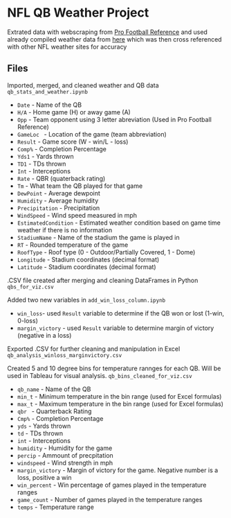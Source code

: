 # NFL QB Weather Project


Extrated data with webscraping from [Pro Football Reference](https://www.pro-football-reference.com/) and used already compiled weather data from [here](https://www.datawithbliss.com/weather-data) which was then cross referenced with other NFL weather sites for accuracy

## Files

Imported, merged, and cleaned weather and QB data
`qb_stats_and_weather.ipynb`
* `Date` - Name of the QB
* `H/A` - Home game (H) or away game (A)
* `Opp` - Team opponent using 3 letter abreviation (Used in Pro Football Reference)
* `GameLoc ` - Location of the game (team abbreviation)
* `Result` - Game score (W - win/L - loss) 
* `Comp%` - Completion Percentage 
* `Yds1` - Yards thrown 
* `TD1` - TDs thrown 
* `Int` - Interceptions
* `Rate` - QBR (quaterback rating)
* `Tm` - What team the QB played for that game
* `DewPoint` - Average dewpoint
* `Humidity` - Average humidity
* `Precipitation` - Precipitation
* `WindSpeed` - Wind speed measured in mph
* `EstimatedCondition` - Estimated weather condition based on game time weather if there is no information
* `StadiumName` - Name of the stadium the game is played in
* `RT` - Rounded temperature of the game
* `RoofType` - Roof type (0 - Outdoor/Partially Covered, 1 - Dome)
* `Longitude` - Stadium coordinates (decimal format)
* `Latitude` - Stadium coordinates (decimal format)

.CSV file created after merging and cleaning DataFrames in Python `qbs_for_viz.csv`


Added two new variables in `add_win_loss_column.ipynb`
* `win_loss`- used `Result` variable to determine if the QB won or lost (1-win, 0-loss)
* `margin_victory` - used `Result` variable to determine margin of victory (negative in a loss)

Exported .CSV for further cleaning and manipulation in Excel `qb_analysis_winloss_marginvictory.csv`


Created 5 and 10 degree bins for temperature rannges for each QB. Will be used in Tableau for visual analysis.
`qb_bins_cleaned_for_viz.csv`
* `qb_name` - Name of the QB
* `min_t` - Minimum temperature in the bin range (used for Excel formulas)
* `max_t` - Maximum temperature in the bin range (used for Excel formulas)
* `qbr ` - Quarterback Rating 
* `Cmp%` - Completion Percentage 
* `yds` - Yards thrown 
* `td` - TDs thrown 
* `int` - Interceptions 
* `humidity` - Humidity for the game
* `percip` - Ammount of precpitation
* `windspeed` - Wind strength in mph
* `margin_victory` - Margin of victory for the game. Negative number is a loss, positive a win
* `win_percent` - Win percentage of games played in the temperature ranges
* `game_count` - Number of games played in the temperature ranges
* `temps` - Temperature range

